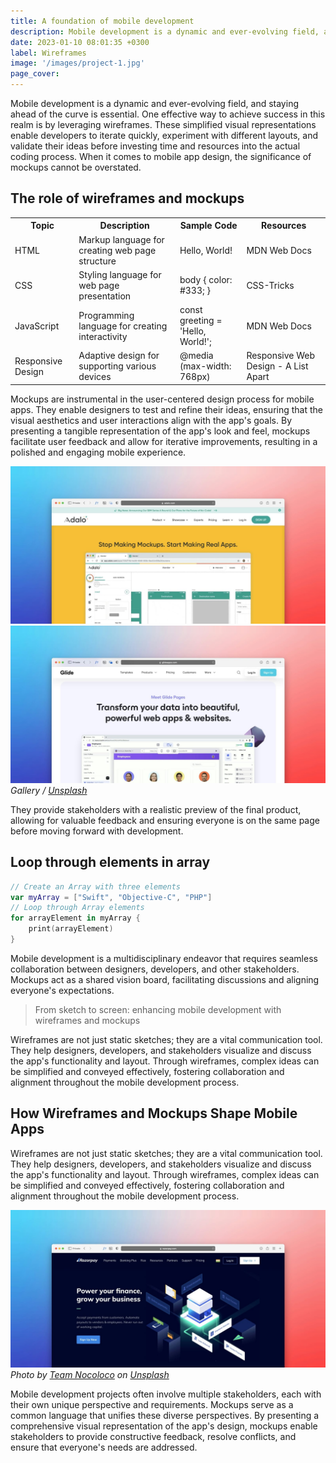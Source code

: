 ```yaml
---
title: A foundation of mobile development
description: Mobile development is a dynamic and ever-evolving field, and staying ahead of the curve is essential. These simplified visual representations enable developers to iterate quickly, experiment with different layouts, and validate their ideas before investing time and resources into the actual coding process.
date: 2023-01-10 08:01:35 +0300
label: Wireframes
image: '/images/project-1.jpg'
page_cover:
---
```

Mobile development is a dynamic and ever-evolving field, and staying ahead of the curve is essential. One effective way to achieve success in this realm is by leveraging wireframes. These simplified visual representations enable developers to iterate quickly, experiment with different layouts, and validate their ideas before investing time and resources into the actual coding process. When it comes to mobile app design, the significance of mockups cannot be overstated.

## The role of wireframes and mockups

<div class="table-container">
  <table>
    <tr><th>Topic</th><th>Description</th><th>Sample Code</th><th>Resources</th></tr>
    <tr><td>HTML</td><td>Markup language for creating web page structure</td><td>Hello, World!</td><td>MDN Web Docs</td></tr>
    <tr><td>CSS</td><td>Styling language for web page presentation</td><td>body { color: #333; }</td><td>CSS-Tricks</td></tr>
    <tr><td>JavaScript</td><td>Programming language for creating interactivity</td><td>const greeting = 'Hello, World!';</td><td>MDN Web Docs</td></tr>
    <tr><td>Responsive Design</td><td>Adaptive design for supporting various devices</td><td>@media (max-width: 768px)</td><td>Responsive Web Design - A List Apart</td></tr>
  </table>
</div>

Mockups are instrumental in the user-centered design process for mobile apps. They enable designers to test and refine their ideas, ensuring that the visual aesthetics and user interactions align with the app's goals. By presenting a tangible representation of the app's look and feel, mockups facilitate user feedback and allow for iterative improvements, resulting in a polished and engaging mobile experience.

<div class="page__gallery__wrapper">
  <div class="page__gallery__images">
    <img src="/images/project-example-1.jpg" loading="lazy" alt="Project">
    <img src="/images/project-example-2.jpg" loading="lazy" alt="Project">
  </div>
  <em>Gallery / <a href="https://unsplash.com/" target="_blank">Unsplash</a></em>
</div>

They provide stakeholders with a realistic preview of the final product, allowing for valuable feedback and ensuring everyone is on the same page before moving forward with development.

## Loop through elements in array

```swift
// Create an Array with three elements
var myArray = ["Swift", "Objective-C", "PHP"]
// Loop through Array elements
for arrayElement in myArray {
    print(arrayElement)
}
```

Mobile development is a multidisciplinary endeavor that requires seamless collaboration between designers, developers, and other stakeholders. Mockups act as a shared vision board, facilitating discussions and aligning everyone's expectations.

> From sketch to screen: enhancing mobile development with wireframes and mockups

Wireframes are not just static sketches; they are a vital communication tool. They help designers, developers, and stakeholders visualize and discuss the app's functionality and layout. Through wireframes, complex ideas can be simplified and conveyed effectively, fostering collaboration and alignment throughout the mobile development process.

## How Wireframes and Mockups Shape Mobile Apps

Wireframes are not just static sketches; they are a vital communication tool. They help designers, developers, and stakeholders visualize and discuss the app's functionality and layout. Through wireframes, complex ideas can be simplified and conveyed effectively, fostering collaboration and alignment throughout the mobile development process.

![Wireframe](/images/project-example-3.jpg)
*Photo by [Team Nocoloco](https://unsplash.com/photos/a-computer-screen-with-a-web-page-on-it-w9jKH8ZnF7A) on [Unsplash](https://unsplash.com/)*

Mobile development projects often involve multiple stakeholders, each with their own unique perspective and requirements. Mockups serve as a common language that unifies these diverse perspectives. By presenting a comprehensive visual representation of the app's design, mockups enable stakeholders to provide constructive feedback, resolve conflicts, and ensure that everyone's needs are addressed.